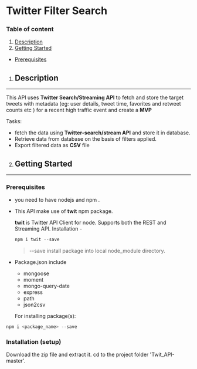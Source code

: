 # Twitter Filter Search

### Table of content 
1. [Description](#description)
2. [Getting Started](#getting-started)
  * [Prerequisites](#prerequisites)




1. ## Description
****
This API uses **Twitter Search/Streaming API** to fetch and store the target tweets with metadata
(eg: user details, tweet time, favorites and retweet counts etc ) for a recent high traffic event
and create a **MVP**

Tasks:

 * fetch the data using **Twitter-search/stream API** and store it in database.
 * Retrieve data from database on the basis of filters applied.
 * Export filtered data as **CSV** file 



2. ## Getting Started
****
### Prerequisites
  * you need to have nodejs and npm .
  * This API make use of **twit** npm package.

     **twit** is Twitter API Client for node. Supports both the REST and Streaming API.
     Installation -
     ```javascript
     npm i twit --save
     ```
     > --save install package into local node_module directory.
  * Package.json include
    + mongoose
    + moment
    + mongo-query-date
    + express
    + path
    + json2csv
  
     
     For installing package(s):
   ```javascript
   npm i <package_name> --save
   ```

 ### Installation (setup)
  Download the zip file and extract it.
  cd to the project folder 'Twit_API-master'.

   
